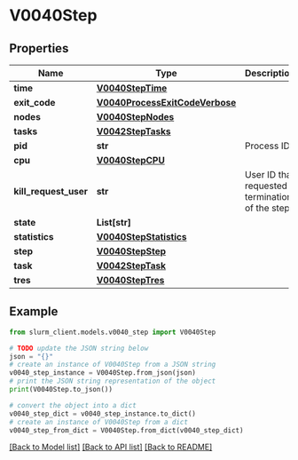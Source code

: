 # V0040Step


## Properties

Name | Type | Description | Notes
------------ | ------------- | ------------- | -------------
**time** | [**V0040StepTime**](V0040StepTime.md) |  | [optional] 
**exit_code** | [**V0040ProcessExitCodeVerbose**](V0040ProcessExitCodeVerbose.md) |  | [optional] 
**nodes** | [**V0040StepNodes**](V0040StepNodes.md) |  | [optional] 
**tasks** | [**V0042StepTasks**](V0042StepTasks.md) |  | [optional] 
**pid** | **str** | Process ID | [optional] 
**cpu** | [**V0040StepCPU**](V0040StepCPU.md) |  | [optional] 
**kill_request_user** | **str** | User ID that requested termination of the step | [optional] 
**state** | **List[str]** |  | [optional] 
**statistics** | [**V0040StepStatistics**](V0040StepStatistics.md) |  | [optional] 
**step** | [**V0040StepStep**](V0040StepStep.md) |  | [optional] 
**task** | [**V0042StepTask**](V0042StepTask.md) |  | [optional] 
**tres** | [**V0040StepTres**](V0040StepTres.md) |  | [optional] 

## Example

```python
from slurm_client.models.v0040_step import V0040Step

# TODO update the JSON string below
json = "{}"
# create an instance of V0040Step from a JSON string
v0040_step_instance = V0040Step.from_json(json)
# print the JSON string representation of the object
print(V0040Step.to_json())

# convert the object into a dict
v0040_step_dict = v0040_step_instance.to_dict()
# create an instance of V0040Step from a dict
v0040_step_from_dict = V0040Step.from_dict(v0040_step_dict)
```
[[Back to Model list]](../README.md#documentation-for-models) [[Back to API list]](../README.md#documentation-for-api-endpoints) [[Back to README]](../README.md)



